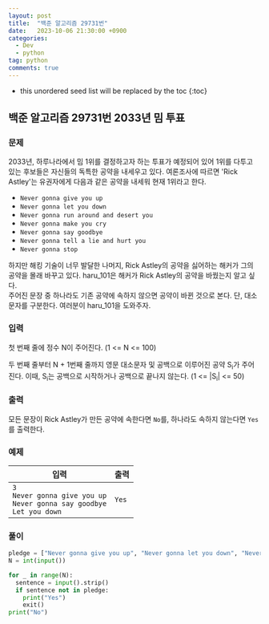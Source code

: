 ```yaml
---
layout: post
title:  "백준 알고리즘 29731번"
date:   2023-10-06 21:30:00 +0900
categories: 
  - Dev
  - python
tag: python
comments: true
---
```


* this unordered seed list will be replaced by the toc
{:toc}

## 백준 알고리즘 29731번 2033년 밈 투표

### 문제

2033년, 하루나라에서 밈 1위를 결정하고자 하는 투표가 예정되어 있어 1위를 다투고 있는 후보들은 자신들의 독특한 공약을 내세우고 있다. 여론조사에 따르면 'Rick Astley'는 유권자에게 다음과 같은 공약을 내세워 현재 1위라고 한다.

- `Never gonna give you up`
- `Never gonna let you down`
- `Never gonna run around and desert you`
- `Never gonna make you cry`
- `Never gonna say goodbye`
- `Never gonna tell a lie and hurt you`
- `Never gonna stop`

하지만 해킹 기술이 너무 발달한 나머지, Rick Astley의 공약을 싫어하는 해커가 그의 공약을 몰래 바꾸고 있다. haru_101은 해커가 Rick Astley의 공약을 바꿨는지 알고 싶다.  
주어진 문장 중 하나라도 기존 공약에 속하지 않으면 공약이 바뀐 것으로 본다. 단, 대소문자를 구분한다. 여러분이 haru_101을 도와주자.

### 입력

첫 번째 줄에 정수 N이 주어진다. (1 <= N <= 100)

두 번째 줄부터 N + 1번째 줄까지 영문 대소문자 및 공백으로 이루어진 공약 S<sub>i</sub>가 주어진다. 이때, S<sub>i</sub>는 공백으로 시작하거나 공백으로 끝나지 않는다. (1 <= |S<sub>i</sub>| <= 50)

### 출력

모든 문장이 Rick Astley가 만든 공약에 속한다면 `No`를, 하나라도 속하지 않는다면 `Yes`를 출력한다.

### 예제

| 입력 | 출력 |
| --- | --- |
| `3` <br/> `Never gonna give you up` <br/> `Never gonna say goodbye` <br/> `Let you down` | `Yes` |

### 풀이

```py
pledge = ["Never gonna give you up", "Never gonna let you down", "Never gonna run around and desert you", "Never gonna make you cry", "Never gonna say goodbye", "Never gonna tell a lie and hurt you", "Never gonna stop"]
N = int(input())

for _ in range(N):
  sentence = input().strip()
  if sentence not in pledge:
    print("Yes")
    exit()
print("No")
```